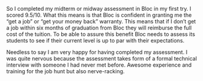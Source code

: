So I completed my midterm or midway assessment in Bloc in my first try. I scored 9.5/10. What this means is that Bloc is confident in granting me the “get a job” or “get your money back” warranty. This means that if I don’t get a job within six months of graduation from Bloc they will reimburse the full cost of the tuition. To be able to assure this benefit Bloc needs to assess its students to see if their current level is up to par with their expectations.

Needless to say I am very happy for having completed my assessment. I was quite nervous because the assessment takes form of a formal technical interview with someone I had never met before. Awesome experience and training for the job hunt but also nerve-racking.
